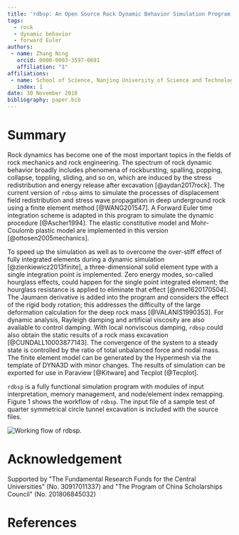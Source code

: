 ```yaml
---
title: 'rdbsp: An Open Source Rock Dynamic Behavior Simulation Program'
tags:
  - rock
  - dynamic behavior
  - forward Euler
authors:
 - name: Zhang Ning
   orcid: 0000-0003-3597-0691
   affiliation: "1"
affiliations:
 - name: School of Science, Nanjing University of Science and Technology, Nanjing, Jiangsu, China
   index: 1
date: 30 November 2018
bibliography: paper.bib
---
```


# Summary

Rock dynamics has become one of the most important topics in the fields of rock mechanics and rock engineering. The spectrum of rock dynamic behavior broadly includes phenomena of rockbursting, spalling, popping, collapse, toppling, sliding, and so on, which are induced by the stress redistribution and energy release after excavation [@aydan2017rock]. The current version of `rdbsp` aims to simulate the processes of displacement field redistribution and stress wave propagation in deep underground rock using a finite element method [@WANG201547]. A Forward Euler time integration scheme is adapted in this program to simulate the dynamic procedure [@Ascher1994]. The elastic constitutive model and Mohr-Coulomb plastic model are implemented in this version [@ottosen2005mechanics].

To speed up the simulation as well as to overcome the over-stiff effect of fully integrated elements during a dynamic simulation [@zienkiewicz2013finite], a three-dimensional solid element type with a single integration point is implemented. Zero energy modes, so-called hourglass effects, could happen for the single point integrated element; the hourglass resistance is applied to eliminate that effect [@nme1620170504]. The Jaumann derivative is added into the program and considers the effect of the rigid body rotation; this addresses the difficulty of the large deformation calculation for the deep rock mass [@VALANIS1990353]. For dynamic analysis, Rayleigh damping and artificial viscosity are also available to control damping. With local nonviscous damping, `rdbsp` could also obtain the static results of a rock mass excavation [@CUNDALL10003877143]. The convergence of the system to a steady state is controlled by the ratio of total unbalanced force and nodal mass. The finite element model can be generated by the Hypermesh via the template of DYNA3D with minor changes. The results of simulation can be exported for use in Paraview [@Kitware] and Tecplot [@Tecplot].

`rdbsp` is a fully functional simulation program with modules of input interpretation, memory management, and node/element index remapping. Figure 1 shows the workflow of `rdbsp`. The input file of a sample test of quarter symmetrical circle tunnel excavation is included with the source files.

![Working flow of rdbsp.](figshare_article.png)

# Acknowledgement
Supported by "The Fundamental Research Funds for the Central Universities" (No. 30917011337) and "The Program of China Scholarships Council" (No. 201806845032)

# References
